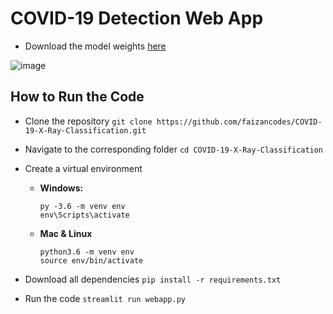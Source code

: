# COVID-19 Detection Web App

- Download the model weights [here](https://www.dropbox.com/sh/siwkzth0czwg8o4/AADd7O77-9PW23ngbNzTg4nAa?dl=0)

![image](https://user-images.githubusercontent.com/43652410/107605817-48ad8d80-6c02-11eb-908a-c215fde62b2d.png)


## How to Run the Code

  - Clone the repository `git clone https://github.com/faizancodes/COVID-19-X-Ray-Classification.git`
  
  - Navigate to the corresponding folder `cd COVID-19-X-Ray-Classification`
  
  - Create a virtual environment
  
       - **Windows:**
            ```
            py -3.6 -m venv env
            env\Scripts\activate
            ```
       - **Mac & Linux**
            ```
            python3.6 -m venv env
            source env/bin/activate
            ```   
            
  - Download all dependencies `pip install -r requirements.txt` 
  
  - Run the code `streamlit run webapp.py`
